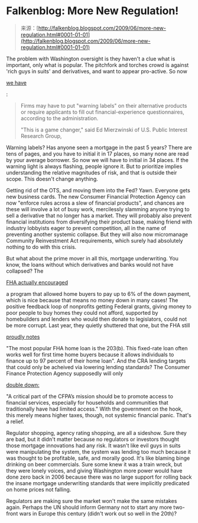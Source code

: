 <!--yml
category: 未分类
date: 2024-05-12 21:57:52
-->

# Falkenblog: More New Regulation!

> 来源：[http://falkenblog.blogspot.com/2009/06/more-new-regulation.html#0001-01-01](http://falkenblog.blogspot.com/2009/06/more-new-regulation.html#0001-01-01)

The problem with Washington oversight is they haven't a clue what is important, only what is popular. The pitchfork and torches crowd is against 'rich guys in suits' and derivatives, and want to appear pro-active. So now

[we have](http://online.wsj.com/article/SB124528335258125543.html)

:

> Firms may have to put "warning labels" on their alternative products or require applicants to fill out financial-experience questionnaires, according to the administration.
> 
> "This is a game changer," said Ed Mierzwinski of U.S. Public Interest Research Group,

Warning labels? Has anyone seen a mortgage in the past 5 years? There are tens of pages, and you have to initial it in 17 places, so many none are read by your average borrower. So now we will have to initial in 34 places. If the warning light is always flashing, people ignore it. But to prioritize implies understanding the relative magnitudes of risk, and that is outside their scope. This doesn't change anything.

Getting rid of the OTS, and moving them into the Fed? Yawn. Everyone gets new business cards. The new Consumer Financial Protection Agency can now "enforce rules across a slew of financial products", and chances are these will involve a lot of busy work, mercilessly slamming anyone trying to sell a derivative that no longer has a market. They will probably also prevent financial institutions from diversifying their product base, making friend with industry lobbyists eager to prevent competition, all in the name of preventing another systemic collapse. But they will also now micromanage Community Reinvestment Act requirements, which surely had absolutely nothing to do with this crisis.

But what about the prime mover in all this, mortgage underwriting. You know, the loans without which derivatives and banks would not have collapsed? The

[FHA actually encouraged](http://www.fha.com/fha_programs.cfm)

a program that allowed home buyers to pay up to 6% of the down payment, which is nice because that means no money down in many cases! The positive feedback loop of nonprofits getting Federal grants, giving money to poor people to buy homes they could not afford, supported by homebuilders and lenders who would then donate to legislators, could not be more corrupt. Last year, they quietly shuttered that one, but the FHA still

[proudly notes](http://www.fha.com/fixed_rate.cfm)

"The most popular FHA home loan is the 203(b). This fixed-rate loan often works well for first time home buyers because it allows individuals to finance up to 97 percent of their home loan". And the CRA lending targets that could only be acheived via lowering lending standards? The Consumer Finance Protection Agency supposedly will only

[double down:](http://www.financialstability.gov/docs/regs/FinalReport_web.pdf)

"A critical part of the CFPA’s mission should be to promote access to financial services, especially for households and communities that traditionally have had limited access." With the government on the hook, this merely means higher taxes, though, not systemic financial panic. That's a relief.

Regulator shopping, agency rating shopping, are all a sideshow. Sure they are bad, but it didn't matter because no regulators or investors thought those mortgage innovations had any risk. It wasn't like evil guys in suits were manipulating the system, the system was lending too much because it was thought to be profitable, safe, and morally good. It's like blaming binge drinking on beer commercials. Sure some knew it was a train wreck, but they were lonely voices, and giving Washington more power would have done zero back in 2006 because there was no large support for rolling back the insane mortgage underwriting standards that were implicitly predicated on home prices not falling.

Regulators are making sure the market won't make the same mistakes again. Perhaps the UN should inform Germany not to start any more two-front wars in Europe this century (didn't work out so well in the 20th)?